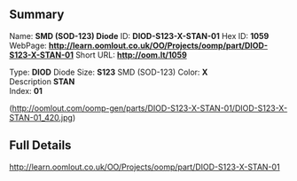 

 ## Summary
Name: __SMD (SOD-123) Diode__
ID: __DIOD-S123-X-STAN-01__
Hex ID: __1059__
WebPage: __http://learn.oomlout.co.uk/OO/Projects/oomp/part/DIOD-S123-X-STAN-01__
Short URL: __http://oom.lt/1059__

Type: __DIOD__ Diode 
Size: __S123__ SMD (SOD-123) 
Color: __X__  
Description __STAN__  
Index: __01__


(http://oomlout.com/oomp-gen/parts/DIOD-S123-X-STAN-01/DIOD-S123-X-STAN-01_420.jpg)


 ## Full Details
 http://learn.oomlout.co.uk/OO/Projects/oomp/part/DIOD-S123-X-STAN-01














